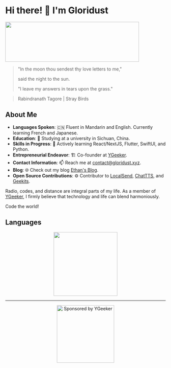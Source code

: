 # Hi there! 👋 I'm Gloridust

<div>
<img src="https://github-readme-stats.vercel.app/api?username=Gloridust&show_icons=true&hide_title=true&hide=contribs&bg_color=4EBFFE,63C862,FFCA3D&title_color=f3f3f3&text_color=f3f3f3" height="125" width="420" align="center">
</div>

> "In the moon thou sendest thy love letters to me,"
> 
> said the night to the sun. 
> 
> "I leave my answers in tears upon the grass."

> Rabindranath Tagore | Stray Birds

## About Me

- **Languages Spoken**: 🇨🇳 Fluent in Mandarin and English. Currently learning French and Japanese.
- **Education**: 🔭 Studying at a university in Sichuan, China.
- **Skills in Progress**: 🌱 Actively learning React/NextJS, Flutter, SwiftUI, and Python.
- **Entrepreneurial Endeavor**: 🏗️ Co-founder at [YGeeker](https://ygeeker.com).
- **Contact Information**: 📫 Reach me at <contact@gloridust.xyz>.
- **Blog**: 🌐 Check out my blog [Ethan's Blog](https://gloridust.xyz).
- **Open Source Contributions**: ⚙️ Contributor to [LocalSend](https://github.com/localsend/localsend), [ChatTTS](https://github.com/2noise/ChatTTS), and [Geekits](https://github.com/RiverTwilight/Geekits).

Radio, codes, and distance are integral parts of my life. As a member of [YGeeker](https://github.com/ygeeker), I firmly believe that technology and life can blend harmoniously. 

Code the world!

## Languages

<div align="center">
<img src="https://github-readme-stats.vercel.app/api/top-langs/?username=Gloridust&hide=&hide_progress=true&langs_count=8&layout=compact&bg_color=4EBFFE,63C862,FFCA3D&title_color=f3f3f3&text_color=f3f3f3" height="200">
</div>

---

<div align="center">
<a href="https://www.ygeeker.com">
<img width="180" alt="Sponsored by YGeeker" src="https://www.ygeeker.com/badge/sponsor.png">
</a>
</div>
